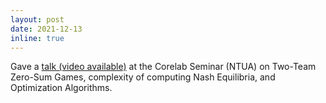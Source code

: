```yaml
---
layout: post
date: 2021-12-13
inline: true
---
```


Gave a [talk (video available)](https://www.corelab.ntua.gr/seminar/material/2021-2022/Corelab%20Research%20Seminar-Foivos%20Kalogiannis_2021_final.mp4) at the Corelab Seminar (NTUA) on Two-Team Zero-Sum Games, complexity of computing Nash Equilibria, and Optimization Algorithms.
